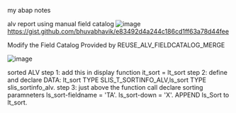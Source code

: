 my abap notes


alv report using manual field catalog
![image](https://github.com/bhuvabhavik/ABAP/assets/49744703/33b9f8ca-c463-44d6-9dd9-7d170c974dc7)
https://gist.github.com/bhuvabhavik/e83492d4a244c186cd1ff63a78d44fee


Modify the Field Catalog Provided by REUSE_ALV_FIELDCATALOG_MERGE

![image](https://github.com/bhuvabhavik/ABAP/assets/49744703/6d376371-bec0-4f8b-8f3f-4d58812ac8c6)



sorted ALV
step 1: add this in display function
 it_sort = lt_sort
step 2: define and declare
 DATA: lt_sort TYPE SLIS_T_SORTINFO_ALV,ls_sort TYPE slis_sortinfo_alv.
step 3:
just above the function call declare sorting paramneters
ls_sort-fieldname = 'TA'.
ls_sort-down = 'X'.
APPEND ls_Sort to lt_sort.



